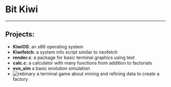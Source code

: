 # Bit Kiwi
---
## Projects:
- **KiwiOS**: an x86 operating system
- **Kiwifetch**: a system info script similar to neofetch
- **render.c**: a package for basic terminal graphics using text
- **calc.c**: a calculator with many functions from addition to factorials
- **evo_sim** a basic evolution simulation
- ![**rebinary**](https://github.com/bitskiwi/rebinary) a terminal game about mining and refining data to create a factory
##

